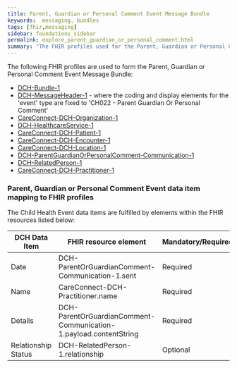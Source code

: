 ```yaml
---
title: Parent, Guardian or Personal Comment Event Message Bundle
keywords:  messaging, bundles
tags: [fhir,messaging]
sidebar: foundations_sidebar
permalink: explore_parent_guardian_or_personal_comment.html
summary: "The FHIR profiles used for the Parent, Guardian or Personal Comment Event Message Bundle"
---
```


The following FHIR profiles are used to form the Parent, Guardian or Personal Comment Event Message Bundle:

- [DCH-Bundle-1](https://fhir.nhs.uk/STU3/StructureDefinition/DCH-Bundle-1)
- [DCH-MessageHeader-1](https://fhir.nhs.uk/STU3/StructureDefinition/DCH-MessageHeader-1) - where the coding and display elements for the 'event' type are fixed to  'CH022 - Parent Guardian Or Personal Comment'
- [CareConnect-DCH-Organization-1](https://fhir.nhs.uk/STU3/StructureDefinition/CareConnect-DCH-Organization-1)
- [DCH-HealthcareService-1](https://fhir.nhs.uk/STU3/StructureDefinition/DCH-HealthcareService-1)
- [CareConnect-DCH-Patient-1](https://fhir.nhs.uk/STU3/StructureDefinition/CareConnect-DCH-Patient-1)
- [CareConnect-DCH-Encounter-1](https://fhir.nhs.uk/STU3/StructureDefinition/CareConnect-DCH-Encounter-1)
- [CareConnect-DCH-Location-1](https://fhir.nhs.uk/STU3/StructureDefinition/CareConnect-DCH-Location-1)
- [DCH-ParentGuardianOrPersonalComment-Communication-1](https://fhir.nhs.uk/STU3/StructureDefinition/DCH-ParentGuardianOrPersonalComment-Communication-1)
- [DCH-RelatedPerson-1](https://fhir.nhs.uk/STU3/StructureDefinition/DCH-RelatedPerson-1)
- [CareConnect-DCH-Practitioner-1](https://fhir.nhs.uk/STU3/StructureDefinition/CareConnect-DCH-Practitioner-1)


### Parent, Guardian or Personal Comment Event data item mapping to FHIR profiles ###

The Child Health Event data items are fulfilled by elements within the FHIR resources listed below:

| DCH Data Item       | FHIR resource element                     | Mandatory/Required/Optional |
|---------------------|-------------------------------------------|-----------------------------|
| Date                | DCH-ParentOrGuardianComment-Communication-1.sent  | Required                    |
| Name                | CareConnect-DCH-Practitioner.name         | Required                    |
| Details             | DCH-ParentOrGuardianComment-Communication-1.payload.contentString | Required                    |
| Relationship Status | DCH-RelatedPerson-1.relationship          | Optional                    |



